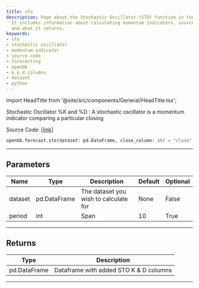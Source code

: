 ```yaml
---
title: sto
description: Page about the Stochastic Oscillator (STO) function in the OpenBB library.
  It includes information about calculating momentum indicators, source code, parameters,
  and what it returns.
keywords:
- sto
- stochastic oscillator
- momentum indicator
- source code
- forecasting
- openbb
- k & d columns
- dataset
- python
---
```


import HeadTitle from '@site/src/components/General/HeadTitle.tsx';

<HeadTitle title="forecast.sto - Reference | OpenBB SDK Docs" />

Stochastic Oscillator %K and %D : A stochastic oscillator is a momentum indicator comparing a particular closing

Source Code: [[link](https://github.com/OpenBB-finance/OpenBBTerminal/tree/main/openbb_terminal/forecast/forecast_model.py#L187)]

```python
openbb.forecast.sto(dataset: pd.DataFrame, close_column: str = "close", high_column: str = "high", low_column: str = "low", period: int = 10)
```

---

## Parameters

| Name | Type | Description | Default | Optional |
| ---- | ---- | ----------- | ------- | -------- |
| dataset | pd.DataFrame | The dataset you wish to calculate for | None | False |
| period | int | Span | 10 | True |


---

## Returns

| Type | Description |
| ---- | ----------- |
| pd.DataFrame | Dataframe with added STO K & D columns |
---

